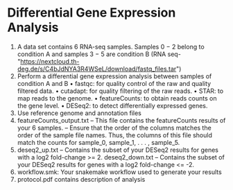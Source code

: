  # Differential Gene Expression Analysis
 1. A data set contains 6 RNA-seq samples. Samples 0 − 2 belong to condition A and samples 3 − 5 are condition B
    (RNA seq- "https://nextcloud.th-deg.de/s/C4bJdNYA3R4WSeL/download/fastq_files.tar")
 2. Perform a differential gene expression analysis between samples of condition A and B
  • fastqc: for quality control of the raw and quality filtered data.
  • cutadapt: for quality filtering of the raw reads.
  • STAR: to map reads to the genome.
  • featureCounts: to obtain reads counts on the gene level.
  • DESeq2: to detect differentially expressed genes.
3. Use reference genome and annotation files
4. featureCounts_output.txt
– This file contains the featureCounts results of your 6 samples.
– Ensure that the order of the columns matches the order of the sample file names. Thus, the
columns of this file should match the counts for sample_0, sample_1, . . .  , sample_5.
5. deseq2_up.txt
– Contains the subset of your DESeq2 results for genes with a log2 fold-change >= 2.
  deseq2_down.txt
– Contains the subset of your DESeq2 results for genes with a log2 fold-change <= -2.
6. workflow.smk: Your snakemake workflow used to generate your results
7. protocol.pdf contains description of analysis
